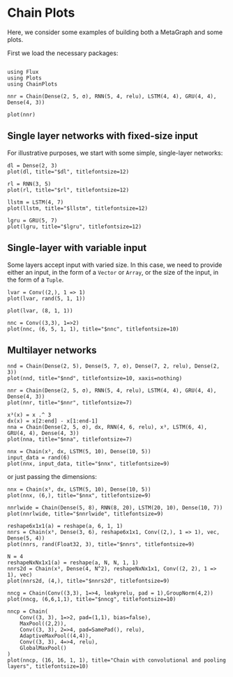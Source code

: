 # Chain Plots

Here, we consider some examples of building both a MetaGraph and some plots.

First we load the necessary packages:

```@example chainplots

using Flux
using Plots
using ChainPlots
```

```@example chainplots
nnr = Chain(Dense(2, 5, σ), RNN(5, 4, relu), LSTM(4, 4), GRU(4, 4), Dense(4, 3))

plot(nnr)
```

## Single layer networks with fixed-size input


For illustrative purposes, we start with some simple, single-layer networks:

```@example chainplots
dl = Dense(2, 3)
plot(dl, title="$dl", titlefontsize=12)
```

```@example chainplots
rl = RNN(3, 5)
plot(rl, title="$rl", titlefontsize=12)
```

```@example chainplots
llstm = LSTM(4, 7)
plot(llstm, title="$llstm", titlefontsize=12)
```

```@example chainplots
lgru = GRU(5, 7)
plot(lgru, title="$lgru", titlefontsize=12)
```

## Single-layer with variable input

Some layers accept input with varied size. In this case, we need to provide either an input, in the form of a `Vector` or `Array`, or the size of the input, in the form of a `Tuple`.

```@example chainplots
lvar = Conv((2,), 1 => 1)
plot(lvar, rand(5, 1, 1))
```

```@example chainplots
plot(lvar, (8, 1, 1))
```

```@example chainplots
nnc = Conv((3,3), 1=>2)
plot(nnc, (6, 5, 1, 1), title="$nnc", titlefontsize=10)
```

## Multilayer networks

```@example chainplots
nnd = Chain(Dense(2, 5), Dense(5, 7, σ), Dense(7, 2, relu), Dense(2, 3))
plot(nnd, title="$nnd", titlefontsize=10, xaxis=nothing)
```

```@example chainplots
nnr = Chain(Dense(2, 5, σ), RNN(5, 4, relu), LSTM(4, 4), GRU(4, 4), Dense(4, 3))
plot(nnr, title="$nnr", titlefontsize=7)
```

```@example chainplots
x³(x) = x .^ 3
dx(x) = x[2:end] - x[1:end-1]
nna = Chain(Dense(2, 5, σ), dx, RNN(4, 6, relu), x³, LSTM(6, 4), GRU(4, 4), Dense(4, 3))
plot(nna, title="$nna", titlefontsize=7)
```

```@example chainplots
nnx = Chain(x³, dx, LSTM(5, 10), Dense(10, 5))
input_data = rand(6)
plot(nnx, input_data, title="$nnx", titlefontsize=9)
```

or just passing the dimensions:

```@example chainplots
nnx = Chain(x³, dx, LSTM(5, 10), Dense(10, 5))
plot(nnx, (6,), title="$nnx", titlefontsize=9)
```

```@example chainplots
nnrlwide = Chain(Dense(5, 8), RNN(8, 20), LSTM(20, 10), Dense(10, 7))
plot(nnrlwide, title="$nnrlwide", titlefontsize=9)
```

```@example chainplots
reshape6x1x1(a) = reshape(a, 6, 1, 1)
nnrs = Chain(x³, Dense(3, 6), reshape6x1x1, Conv((2,), 1 => 1), vec, Dense(5, 4))
plot(nnrs, rand(Float32, 3), title="$nnrs", titlefontsize=9)
```

```@example chainplots
N = 4
reshapeNxNx1x1(a) = reshape(a, N, N, 1, 1)
nnrs2d = Chain(x³, Dense(4, N^2), reshapeNxNx1x1, Conv((2, 2), 1 => 1), vec)
plot(nnrs2d, (4,), title="$nnrs2d", titlefontsize=9)
```

```@example chainplots
nncg = Chain(Conv((3,3), 1=>4, leakyrelu, pad = 1),GroupNorm(4,2))
plot(nncg, (6,6,1,1), title="$nncg", titlefontsize=10)
```

```@example chainplots
nncp = Chain(
    Conv((3, 3), 1=>2, pad=(1,1), bias=false),
    MaxPool((2,2)),
    Conv((3, 3), 2=>4, pad=SamePad(), relu),
    AdaptiveMaxPool((4,4)),
    Conv((3, 3), 4=>4, relu),
    GlobalMaxPool()
)
plot(nncp, (16, 16, 1, 1), title="Chain with convolutional and pooling layers", titlefontsize=10)
```
